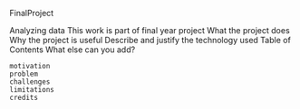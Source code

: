 FinalProject

Analyzing data This work is part of final year project
What the project does
Why the project is useful
Describe and justify the technology used
Table of Contents
What else can you add?

    motivation
    problem
    challenges
    limitations
    credits

